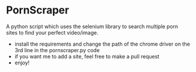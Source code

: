 # PornScraper
A python script which uses the selenium library to search multiple porn sites to find your perfect video/image.
- install the requirements and change the path of the chrome driver on the 3rd line in the pornscraper.py code
- if you want me to add a site, feel free to make a pull request
- enjoy!

